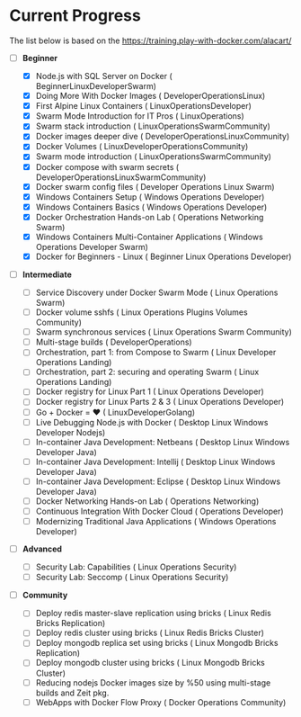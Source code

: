 # Current Progress
The list below is based on the https://training.play-with-docker.com/alacart/

- [ ] __Beginner__

  - [x] Node.js with SQL Server on Docker ( BeginnerLinuxDeveloperSwarm)
  - [x] Doing More With Docker Images ( DeveloperOperationsLinux)
  - [x] First Alpine Linux Containers ( LinuxOperationsDeveloper)
  - [x] Swarm Mode Introduction for IT Pros ( LinuxOperations)
  - [x] Swarm stack introduction ( LinuxOperationsSwarmCommunity)
  - [x] Docker images deeper dive ( DeveloperOperationsLinuxCommunity)
  - [x] Docker Volumes ( LinuxDeveloperOperationsCommunity)
  - [x] Swarm mode introduction ( LinuxOperationsSwarmCommunity)
  - [x] Docker compose with swarm secrets ( DeveloperOperationsLinuxSwarmCommunity)
  - [x] Docker swarm config files ( Developer Operations Linux Swarm)
  - [x] Windows Containers Setup ( Windows Operations Developer)
  - [x] Windows Containers Basics ( Windows Operations Developer)
  - [x] Docker Orchestration Hands-on Lab ( Operations Networking Swarm)
  - [x] Windows Containers Multi-Container Applications ( Windows Operations Developer Swarm)
  - [x] Docker for Beginners - Linux ( Beginner Linux Operations Developer)

- [ ] __Intermediate__

  - [ ] Service Discovery under Docker Swarm Mode ( Linux Operations Swarm)
  - [ ] Docker volume sshfs ( Linux Operations Plugins Volumes Community)
  - [ ] Swarm synchronous services ( Linux Operations Swarm Community)
  - [ ] Multi-stage builds ( DeveloperOperations)
  - [ ] Orchestration, part 1: from Compose to Swarm ( Linux Developer Operations Landing)
  - [ ] Orchestration, part 2: securing and operating Swarm ( Linux Operations Landing)
  - [ ] Docker registry for Linux Part 1 ( Linux Operations Developer)
  - [ ] Docker registry for Linux Parts 2 & 3 ( Linux Operations Developer)
  - [ ] Go + Docker = ♥ ( LinuxDeveloperGolang)
  - [ ] Live Debugging Node.js with Docker ( Desktop Linux Windows Developer Nodejs)
  - [ ] In-container Java Development: Netbeans ( Desktop Linux Windows Developer Java)
  - [ ] In-container Java Development: Intellij ( Desktop Linux Windows Developer Java)
  - [ ] In-container Java Development: Eclipse ( Desktop Linux Windows Developer Java)
  - [ ] Docker Networking Hands-on Lab ( Operations Networking)
  - [ ] Continuous Integration With Docker Cloud ( Operations Developer)
  - [ ] Modernizing Traditional Java Applications ( Windows Operations Developer)

- [ ] __Advanced__

  - [ ] Security Lab: Capabilities ( Linux Operations Security)
  - [ ] Security Lab: Seccomp ( Linux Operations Security)

- [ ] __Community__

  - [ ] Deploy redis master-slave replication using bricks ( Linux Redis Bricks Replication)
  - [ ] Deploy redis cluster using bricks ( Linux Redis Bricks Cluster)
  - [ ] Deploy mongodb replica set using bricks ( Linux Mongodb Bricks Replication)
  - [ ] Deploy mongodb cluster using bricks ( Linux Mongodb Bricks Cluster)
  - [ ] Reducing nodejs Docker images size by %50 using multi-stage builds and Zeit pkg.
  - [ ] WebApps with Docker Flow Proxy ( Docker Operations Community)
